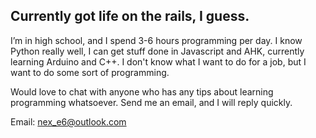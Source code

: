 ## Currently got life on the rails, I guess.

I’m in high school, and I spend 3-6 hours programming per day. I know Python really well, I can get stuff done in Javascript and AHK, currently learning Arduino and C++. I don't know what I want to do for a job, but I want to do some sort of programming.

Would love to chat with anyone who has any tips about learning programming whatsoever. Send me an email, and I will reply quickly.

Email: [nex_e6@outlook.com](mailto:nex_e6@outlook.com)